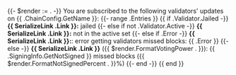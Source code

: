 {{- $render := . -}}
You are subscribed to the following validators' updates on {{ .ChainConfig.GetName }}:
{{- range .Entries }}
{{ if .Validator.Jailed -}}
**{{ SerializeLink .Link }}:** jailed
{{- else if not .Validator.Active -}}
**{{ SerializeLink .Link }}:** not in the active set
{{- else if .Error -}}
**{{ SerializeLink .Link }}:**: error getting validators missed blocks: {{ .Error }}
{{- else -}}
**{{ SerializeLink .Link }}** ({{ $render.FormatVotingPower . }}): {{ .SigningInfo.GetNotSigned }} missed blocks ({{ $render.FormatNotSignedPercent . }}%)
{{- end -}}
{{ end }}